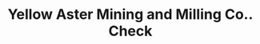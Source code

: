 ---
doi: 10.7916/D83V0V4Q
date_other: '1912'
date_other_textual: '1912'
form: printed ephemera
genre:
- Checks (bank checks)
name:
- Yellow Aster Mining and Milling Co.
object_in_context_url: https://biggert.cul.columbia.edu/items/view/ave_biggert_00011
subject_hierarchical_geographic:
- Los Angeles, California, United States
subject_name:
- Yellow Aster Mining and Milling Co.
title: Yellow Aster Mining and Milling Co.. Check
sort_title: Yellow Aster Mining and Milling Co.. Check
call_number: ave_biggert_00011
coordinates:
- 34.05,-118.25
pid: ave_biggert_00011
identifiers: ave_biggert_00011
thumbnail: https://derivativo-2.library.columbia.edu/iiif/2/ldpd:343016/full/!256,256/0/native.jpg
permalink: /biggert/ave_biggert_00011/
layout: iiif-image-page
---